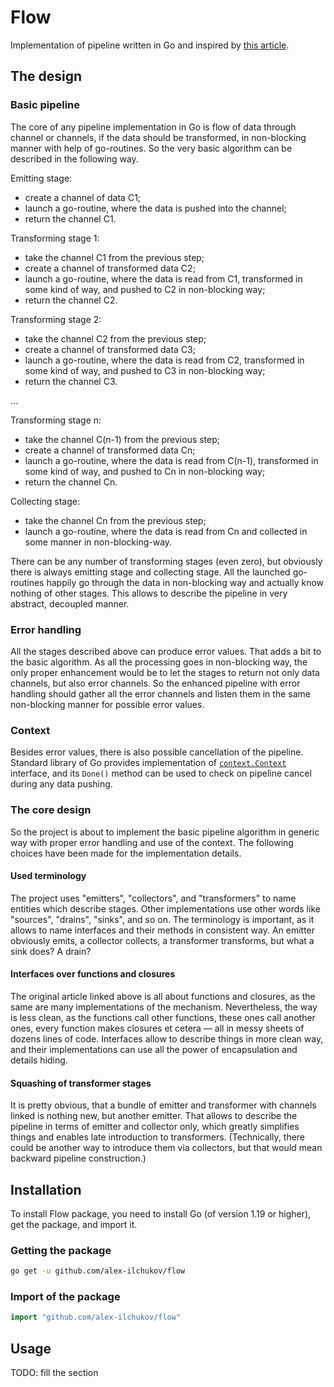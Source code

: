 # Flow

Implementation of pipeline written in Go and inspired by 
[this article](https://go.dev/blog/pipelines).


## The design

### Basic pipeline

The core of any pipeline implementation in Go is flow of data through channel
or channels, if the data should be transformed, in non-blocking manner with
help of go-routines. So the very basic algorithm can be described in the
following way.

Emitting stage:
*   create a channel of data C1;
*   launch a go-routine, where the data is pushed into the channel;
*   return the channel C1.

Transforming stage 1:
*   take the channel C1 from the previous step;
*   create a channel of transformed data C2;
*   launch a go-routine, where the data is read from C1, transformed in
    some kind of way, and pushed to C2 in non-blocking way;
*   return the channel C2.

Transforming stage 2:
*   take the channel C2 from the previous step;
*   create a channel of transformed data C3;
*   launch a go-routine, where the data is read from C2, transformed in
    some kind of way, and pushed to C3 in non-blocking way;
*   return the channel C3.

…

Transforming stage n:
*   take the channel C(n-1) from the previous step;
*   create a channel of transformed data Cn;
*   launch a go-routine, where the data is read from C(n-1), transformed in
    some kind of way, and pushed to Cn in non-blocking way;
*   return the channel Cn.

Collecting stage:
*   take the channel Cn from the previous step;
*   launch a go-routine, where the data is read from Cn and collected in some
    manner in non-blocking-way.

There can be any number of transforming stages (even zero), but obviously there
is always emitting stage and collecting stage. All the launched go-routines 
happily go through the data in non-blocking way and actually know nothing of
other stages. This allows to describe the pipeline in very abstract, decoupled
manner.

### Error handling

All the stages described above can produce error values. That adds a bit to the 
basic algorithm. As all the processing goes in non-blocking way, the only 
proper enhancement would be to let the stages to return not only data channels, 
but also error channels. So the enhanced pipeline with error handling should 
gather all the error channels and listen them in the same non-blocking manner 
for possible error values.

### Context

Besides error values, there is also possible cancellation of the pipeline.
Standard library of Go provides implementation of 
[`context.Context`](https://pkg.go.dev/context@go1.19.2#Context) interface, and
its `Done()` method can be used to check on pipeline cancel during any data
pushing.

### The core design

So the project is about to implement the basic pipeline algorithm in generic 
way with proper error handling and use of the context. The following choices 
have been made for the implementation details.

#### Used terminology

The project uses "emitters", "collectors", and "transformers" to name entities
which describe stages. Other implementations use other words like "sources",
"drains", "sinks", and so on. The terminology is important, as it allows to
name interfaces and their methods in consistent way. An emitter obviously 
emits, a collector collects, a transformer transforms, but what a sink does? 
A drain?

#### Interfaces over functions and closures

The original article linked above is all about functions and closures, as the
same are many implementations of the mechanism. Nevertheless, the way is less
clean, as the functions call other functions, these ones call another ones,
every function makes closures et cetera — all in messy sheets of dozens lines
of code. Interfaces allow to describe things in more clean way, and their
implementations can use all the power of encapsulation and details hiding.

#### Squashing of transformer stages

It is pretty obvious, that a bundle of emitter and transformer with channels
linked is nothing new, but another emitter. That allows to describe the
pipeline in terms of emitter and collector only, which greatly simplifies
things and enables late introduction to transformers. (Technically, there could
be another way to introduce them via collectors, but that would mean backward
pipeline construction.)

## Installation

To install Flow package, you need to install Go (of version 1.19 or higher), 
get the package, and import it.

### Getting the package

```sh
go get -u github.com/alex-ilchukov/flow
```

### Import of the package

```go
import "github.com/alex-ilchukov/flow"
```


## Usage

TODO: fill the section
